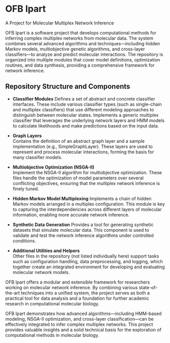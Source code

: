 # OFB Ipart
A Project for Molecular Multiplex Network Inference

OFB Ipart is a software project that develops computational methods for inferring complex multiplex networks from molecular data. The system combines several advanced algorithms and techniques—including hidden Markov models, multiobjective genetic algorithms, and cross-layer classifiers—to analyze and predict molecular interactions. The repository is organized into multiple modules that cover model definitions, optimization routines, and data synthesis, providing a comprehensive framework for network inference.

## Repository Structure and Components

- **Classifier Modules**
    Defines a set of abstract and concrete classifier interfaces. These include various classifier types (such as single-chain and multiplex classifiers) that use different modeling approaches to distinguish between molecular states.
    Implements a generic multiplex classifier that leverages the underlying network layers and HMM models to calculate likelihoods and make predictions based on the input data.

- **Graph Layers**  
    Contains the definition of an abstract graph layer and a sample implementation (e.g., SimpleGraphLayer). These layers are used to represent and process molecular interactions, forming the basis for many classifier models.

- **Multiobjective Optimization (NSGA-II)**  
    Implement the NSGA-II algorithm for multiobjective optimization. These files handle the optimization of model parameters over several conflicting objectives, ensuring that the multiplex network inference is finely tuned.

- **Hidden Markov Model Multiplexing**
    Implements a chain of hidden Markov models arranged in a multiplex configuration. This module is key to capturing the interdependencies across different layers of molecular information, enabling more accurate network inference.

- **Synthetic Data Generation**
    Provides a tool for generating synthetic datasets that simulate molecular data. This component is used to validate and test the network inference algorithms under controlled conditions.

- **Additional Utilities and Helpers**  
  Other files in the repository (not listed individually here) support tasks such as configuration handling, data preprocessing, and logging, which together create an integrated environment for developing and evaluating molecular network models.


OFB Ipart offers a modular and extensible framework for researchers working on molecular network inference. By combining various state-of-the-art techniques into a unified system, the project serves as both a practical tool for data analysis and a foundation for further academic research in computational molecular biology.


OFB Ipart demonstrates how advanced algorithms—including HMM-based modeling, NSGA-II optimization, and cross-layer classification—can be effectively integrated to infer complex multiplex networks. This project provides valuable insights and a solid technical basis for the exploration of computational methods in molecular biology.
